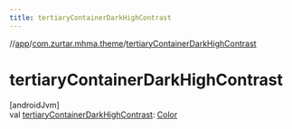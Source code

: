 ```yaml
---
title: tertiaryContainerDarkHighContrast
---
```

//[app](../../index.html)/[com.zurtar.mhma.theme](index.html)/[tertiaryContainerDarkHighContrast](tertiary-container-dark-high-contrast.html)



# tertiaryContainerDarkHighContrast



[androidJvm]\
val [tertiaryContainerDarkHighContrast](tertiary-container-dark-high-contrast.html): [Color](https://developer.android.com/reference/kotlin/androidx/compose/ui/graphics/Color.html)



